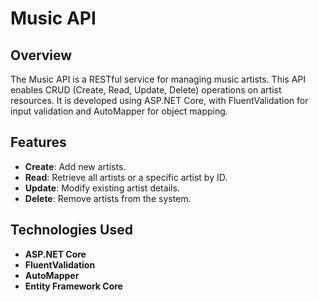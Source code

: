 

# Music API

## Overview

The Music API is a RESTful service for managing music artists. This API enables CRUD (Create, Read, Update, Delete) operations on artist resources. It is developed using ASP.NET Core, with FluentValidation for input validation and AutoMapper for object mapping.

## Features

- **Create**: Add new artists.
- **Read**: Retrieve all artists or a specific artist by ID.
- **Update**: Modify existing artist details.
- **Delete**: Remove artists from the system.

## Technologies Used

- **ASP.NET Core**
- **FluentValidation**
- **AutoMapper**
- **Entity Framework Core**




